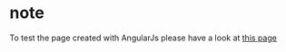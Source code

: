 # note

To test the page created with AngularJs please have a look at [this page](https://canberksahin.github.io/note/#!/login) 
